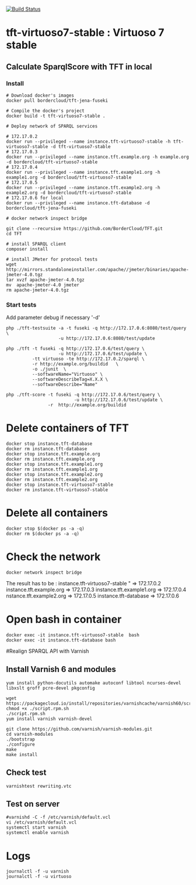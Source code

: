 [![Build Status](https://travis-ci.org/BorderCloud/tft-virtuoso7-stable.svg)](https://travis-ci.org/BorderCloud/tft-virtuoso7-stable)

# tft-virtuoso7-stable : Virtuoso 7 stable 

## Calculate SparqlScore with TFT in local

### Install
```
# Download docker's images 
docker pull bordercloud/tft-jena-fuseki

# Compile the docker's project 
docker build -t tft-virtuoso7-stable .
  
# Deploy network of SPARQL services

# 172.17.0.2
docker run --privileged --name instance.tft-virtuoso7-stable -h tft-virtuoso7-stable -d tft-virtuoso7-stable
# 172.17.0.3
docker run --privileged --name instance.tft.example.org -h example.org -d bordercloud/tft-virtuoso7-stable
# 172.17.0.4
docker run --privileged --name instance.tft.example1.org -h example1.org -d bordercloud/tft-virtuoso7-stable
# 172.17.0.5
docker run --privileged --name instance.tft.example2.org -h example2.org -d bordercloud/tft-virtuoso7-stable
# 172.17.0.6 for local
docker run --privileged --name instance.tft-database -d bordercloud/tft-jena-fuseki

# docker network inspect bridge

git clone --recursive https://github.com/BorderCloud/TFT.git
cd TFT

# install SPARQL client
composer install 

# install JMeter for protocol tests
wget http://mirrors.standaloneinstaller.com/apache//jmeter/binaries/apache-jmeter-4.0.tgz
tar xvzf apache-jmeter-4.0.tgz 
mv  apache-jmeter-4.0 jmeter
rm apache-jmeter-4.0.tgz 
```

### Start tests
Add parameter debug if necessary '-d'
```
php ./tft-testsuite -a -t fuseki -q http://172.17.0.6:8080/test/query \
                    -u http://172.17.0.6:8080/test/update
                    
php ./tft -t fuseki -q http://172.17.0.6/test/query \
                    -u http://172.17.0.6/test/update \
          -tt virtuoso -te http://172.17.0.2/sparql \
          -r http://example.org/buildid   \
          -o ./junit  \
          --softwareName="Virtuoso" \
          --softwareDescribeTag=X.X.X \
          --softwareDescribe="Name"
                    
php ./tft-score -t fuseki -q http://172.17.0.6/test/query \
                          -u http://172.17.0.6/test/update \
                -r  http://example.org/buildid
```


# Delete containers of TFT

```
docker stop instance.tft-database
docker rm instance.tft-database
docker stop instance.tft.example.org
docker rm instance.tft.example.org
docker stop instance.tft.example1.org
docker rm instance.tft.example1.org
docker stop instance.tft.example2.org
docker rm instance.tft.example2.org
docker stop instance.tft-virtuoso7-stable
docker rm instance.tft-virtuoso7-stable

```

# Delete all containers

```
docker stop $(docker ps -a -q)
docker rm $(docker ps -a -q)
```

# Check the network
```
docker network inspect bridge
```
The result has to be :
instance.tft-virtuoso7-stable " => 172.17.0.2
instance.tft.example.org => 172.17.0.3
instance.tft.example1.org => 172.17.0.4
nstance.tft.example2.org => 172.17.0.5
instance.tft-database => 172.17.0.6

# Open bash in container
```
docker exec -it instance.tft-virtuoso7-stable  bash
docker exec -it instance.tft-database bash
```

#Realign SPARQL API with Varnish

## Install Varnish 6 and modules
```
yum install python-docutils automake autoconf libtool ncurses-devel libxslt groff pcre-devel pkgconfig

wget https://packagecloud.io/install/repositories/varnishcache/varnish60/script.rpm.sh
chmod +x ./script.rpm.sh
./script.rpm.sh
yum install varnish varnish-devel

git clone https://github.com/varnish/varnish-modules.git
cd varnish-modules
./bootstrap  
./configure
make
make install
```

## Check test
```
varnishtest rewriting.vtc
```

## Test on server
```
#varnishd -C -f /etc/varnish/default.vcl
vi /etc/varnish/default.vcl
systemctl start varnish
systemctl enable varnish

```

# Logs
```
journalctl -f -u varnish
journalctl -f -u virtuoso
```
